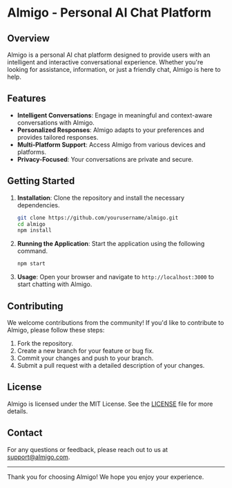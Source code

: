 # Almigo - Personal AI Chat Platform

## Overview
Almigo is a personal AI chat platform designed to provide users with an intelligent and interactive conversational experience. Whether you're looking for assistance, information, or just a friendly chat, Almigo is here to help.

## Features
- **Intelligent Conversations**: Engage in meaningful and context-aware conversations with Almigo.
- **Personalized Responses**: Almigo adapts to your preferences and provides tailored responses.
- **Multi-Platform Support**: Access Almigo from various devices and platforms.
- **Privacy-Focused**: Your conversations are private and secure.

## Getting Started
1. **Installation**: Clone the repository and install the necessary dependencies.
   ```bash
   git clone https://github.com/yourusername/almigo.git
   cd almigo
   npm install
   ```
2. **Running the Application**: Start the application using the following command.
   ```bash
   npm start
   ```
3. **Usage**: Open your browser and navigate to `http://localhost:3000` to start chatting with Almigo.

## Contributing
We welcome contributions from the community! If you'd like to contribute to Almigo, please follow these steps:
1. Fork the repository.
2. Create a new branch for your feature or bug fix.
3. Commit your changes and push to your branch.
4. Submit a pull request with a detailed description of your changes.

## License
Almigo is licensed under the MIT License. See the [LICENSE](LICENSE) file for more details.

## Contact
For any questions or feedback, please reach out to us at support@almigo.com.

---

Thank you for choosing Almigo! We hope you enjoy your experience.
